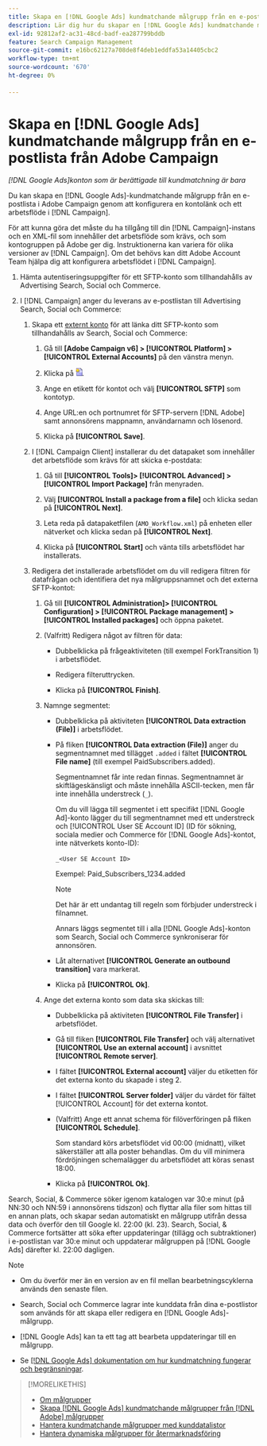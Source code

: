 ```yaml
---
title: Skapa en [!DNL Google Ads] kundmatchande målgrupp från en e-postlista från Adobe Campaign
description: Lär dig hur du skapar en [!DNL Google Ads] kundmatchande målgrupp utifrån en befintlig e-postlista från Adobe Campaign.
exl-id: 92812af2-ac31-48cd-badf-ea287799bddb
feature: Search Campaign Management
source-git-commit: e16bc62127a708de8f4deb1eddfa53a14405cbc2
workflow-type: tm+mt
source-wordcount: '670'
ht-degree: 0%

---
```


# Skapa en [!DNL Google Ads] kundmatchande målgrupp från en e-postlista från Adobe Campaign

*[!DNL Google Ads]konton som är berättigade till kundmatchning är bara*

Du kan skapa en [!DNL Google Ads]-kundmatchande målgrupp från en e-postlista i Adobe Campaign genom att konfigurera en kontolänk och ett arbetsflöde i [!DNL Campaign].

För att kunna göra det måste du ha tillgång till din [!DNL Campaign]-instans och en XML-fil som innehåller det arbetsflöde som krävs, och som kontogruppen på Adobe ger dig. Instruktionerna kan variera för olika versioner av [!DNL Campaign]. Om det behövs kan ditt Adobe Account Team hjälpa dig att konfigurera arbetsflödet i [!DNL Campaign].

1. Hämta autentiseringsuppgifter för ett SFTP-konto som tillhandahålls av Advertising Search, Social och Commerce.

1. I [!DNL Campaign] anger du leverans av e-postlistan till Advertising Search, Social och Commerce:

   1. Skapa ett [externt konto](https://experienceleague.adobe.com/docs/campaign-standard/using/administrating/application-settings/external-accounts.html) för att länka ditt SFTP-konto som tillhandahålls av Search, Social och Commerce:

      1. Gå till **\[Adobe Campaign v6\] > [!UICONTROL Platform] >[!UICONTROL External Accounts]** på den vänstra menyn.

      1. Klicka på ![Skapa konto](/help/search-social-commerce/assets/campaign-create-account.png "Skapa konto").

      1. Ange en etikett för kontot och välj **[!UICONTROL SFTP]** som kontotyp.

      1. Ange URL:en och portnumret för SFTP-servern [!DNL Adobe] samt annonsörens mappnamn, användarnamn och lösenord.

      1. Klicka på **[!UICONTROL Save]**.

   1. I [!DNL Campaign Client] installerar du det datapaket som innehåller det arbetsflöde som krävs för att skicka e-postdata:

      1. Gå till **[!UICONTROL Tools]> [!UICONTROL Advanced] >[!UICONTROL Import Package]** från menyraden.

      1. Välj **[!UICONTROL Install a package from a file]** och klicka sedan på **[!UICONTROL Next]**.

      1. Leta reda på datapaketfilen (`AMO_Workflow.xml`) på enheten eller nätverket och klicka sedan på **[!UICONTROL Next]**.

      1. Klicka på **[!UICONTROL Start]** och vänta tills arbetsflödet har installerats.

   1. Redigera det installerade arbetsflödet om du vill redigera filtren för datafrågan och identifiera det nya målgruppsnamnet och det externa SFTP-kontot:

      1. Gå till **[!UICONTROL Administration]> [!UICONTROL Configuration] > [!UICONTROL Package management] >[!UICONTROL Installed packages]** och öppna paketet.

      1. (Valfritt) Redigera något av filtren för data:

         * Dubbelklicka på frågeaktiviteten (till exempel ForkTransition 1) i arbetsflödet.

         * Redigera filteruttrycken.

         * Klicka på **[!UICONTROL Finish]**.

      1. Namnge segmentet:

         * Dubbelklicka på aktiviteten **[!UICONTROL Data extraction (File)]** i arbetsflödet.

         * På fliken **[!UICONTROL Data extraction (File)]** anger du segmentnamnet med tillägget `.added` i fältet **[!UICONTROL File name]** (till exempel PaidSubscribers.added).

           Segmentnamnet får inte redan finnas. Segmentnamnet är skiftlägeskänsligt och måste innehålla ASCII-tecken, men får inte innehålla understreck (`_`).

           Om du vill lägga till segmentet i ett specifikt [!DNL Google Ad]-konto lägger du till segmentnamnet med ett understreck och [!UICONTROL User SE Account ID] (ID för sökning, sociala medier och Commerce för [!DNL Google Ads]-kontot, inte nätverkets konto-ID):

           `_<User SE Account ID>`

           Exempel: Paid_Subscribers_1234.added

           >[!NOTE]
           >
           >Det här är ett undantag till regeln som förbjuder understreck i filnamnet.

           Annars läggs segmentet till i alla [!DNL Google Ads]-konton som Search, Social och Commerce synkroniserar för annonsören.

         * Låt alternativet **[!UICONTROL Generate an outbound transition]** vara markerat.

         * Klicka på **[!UICONTROL Ok]**.

      1. Ange det externa konto som data ska skickas till:

         * Dubbelklicka på aktiviteten **[!UICONTROL File Transfer]** i arbetsflödet.

         * Gå till fliken **[!UICONTROL File Transfer]** och välj alternativet **[!UICONTROL Use an external account]** i avsnittet **[!UICONTROL Remote server]**.

         * I fältet **[!UICONTROL External account]** väljer du etiketten för det externa konto du skapade i steg 2.

         * I fältet **[!UICONTROL Server folder]** väljer du värdet för fältet [!UICONTROL Account] för det externa kontot.

         * (Valfritt) Ange ett annat schema för filöverföringen på fliken **[!UICONTROL Schedule]**.

           Som standard körs arbetsflödet vid 00:00 (midnatt), vilket säkerställer att alla poster behandlas. Om du vill minimera fördröjningen schemalägger du arbetsflödet att köras senast 18:00.

         * Klicka på **[!UICONTROL Ok]**.

Search, Social, &amp; Commerce söker igenom katalogen var 30:e minut (på NN:30 och NN:59 i annonsörens tidszon) och flyttar alla filer som hittas till en annan plats, och skapar sedan automatiskt en målgrupp utifrån dessa data och överför den till Google kl. 22:00 (kl. 23). Search, Social, &amp; Commerce fortsätter att söka efter uppdateringar (tillägg och subtraktioner) i e-postlistan var 30:e minut och uppdaterar målgruppen på [!DNL Google Ads] därefter kl. 22:00 dagligen.

>[!NOTE]
>
>* Om du överför mer än en version av en fil mellan bearbetningscyklerna används den senaste filen.
>
>* Search, Social och Commerce lagrar inte kunddata från dina e-postlistor som används för att skapa eller redigera en [!DNL Google Ads]-målgrupp.
>
>* [!DNL Google Ads] kan ta ett tag att bearbeta uppdateringar till en målgrupp.
>
>* Se [[!DNL Google Ads] dokumentation om hur kundmatchning fungerar och begränsningar](https://support.google.com/displayvideo/answer/9539301).

>[!MORELIKETHIS]
>
>* [Om målgrupper](audience-about.md)
>* [Skapa [!DNL Google Ads] kundmatchande målgrupper från [!DNL Adobe] målgrupper](google-audience-from-adobe-audience.md)
>* [Hantera kundmatchande målgrupper med kunddatalistor](audience-from-customer-data-list.md)
>* [Hantera dynamiska målgrupper för återmarknadsföring](audience-dynamic-remarketing-manage.md)

